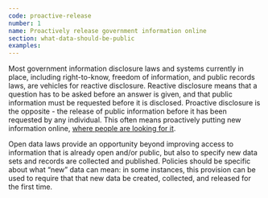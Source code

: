 ```yaml
---
code: proactive-release
number: 1
name: Proactively release government information online
section: what-data-should-be-public
examples:
---
```


<p>Most government information disclosure laws and systems currently in place, including right-to-know, freedom of information, and public records laws, are vehicles for reactive disclosure. Reactive disclosure means that a question has to be asked before an answer is given, and that public information must be requested before it is disclosed. Proactive disclosure is the opposite - the release of public information before it has been requested by any individual. This often means proactively putting new information online, <a href="http://www.pewinternet.org/2010/04/27/government-online/">where people are looking for it</a>.</p>
<p>Open data laws provide an opportunity beyond improving access to information that is already open and/or public, but also to specify new data sets and records are collected and published. Policies should be specific about what “new” data can mean: in some instances, this provision can be used to require that that new data be created, collected, and released for the first time.</p>

